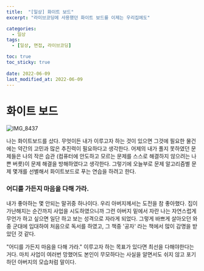 ```yaml
---
title:  "[일상] 화이트 보드"
excerpt: "라이브코딩에 사용했던 화이트 보드를 이제는 우리집에도"

categories:
  - 일상
tags:
  - [일상, 면접, 라이브코딩]

toc: true
toc_sticky: true
 
date: 2022-06-09
last_modified_at: 2022-06-09
---
```


# 화이트 보드

![IMG_8437](https://user-images.githubusercontent.com/75519839/173072075-82410cc7-2aec-44b1-ac16-bc3437bc46ae.jpg)

나는 화이트보드를 샀다.
무엇이든 내가 이루고자 하는 것이 있으면 그것에 필요한 물건에는 약간의 고민과 많은 추진력이 필요하다고 생각한다.
어제의 내가 풀지 못하였던 문제들은 나의 작은 습관 (컴퓨터에 안도하고 모르는 문제를 스스로 해결하지 않으려는 나쁜 버릇)이 문제 해결을 방해하였다고 생각한다.
그렇기에 오늘부로 문제 알고리즘별 문제 몇개를 선별해서 화이트보드로 푸는 연습을 하려고 한다.

### 어디를 가든지 마음을 다해 가라.

내가 좋아하는 몇 안되는 말귀중 하나이다. 우리 아버지께서는 도전을 참 좋아했다.
집이 가난해지는 순간까지 사업을 시도하였으니까 그런 아버지 밑에서 자란 나는 자연스럽게 무언가 하고 싶으면 일단 하고 보는 성격으로 자라게 되었다.
그렇게 바쁘게 살아오던 와중 군대에 입대하여 처음으로 독서를 하였고, 그 책중 '공자' 라는 책에서 많이 감명을 받았던 것 같다.

"어디를 가든지 마음을 다해 가라." 이루고자 하는 목표가 있다면 최선을 다해야한다는 거다. 마치 사업이 여러번 망했어도 본인이 무모하다는 사실을 알면서도 쉬지 않고 포기하던 아버지의 모습처럼 말이다.